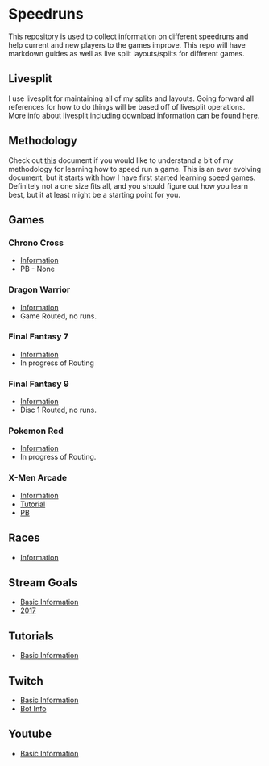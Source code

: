 # Speedruns

This repository is used to collect information on different speedruns and help
current and new players to the games improve. This repo will have markdown
guides as well as live split layouts/splits for different games.

## Livesplit

I use livesplit for maintaining all of my splits and layouts. Going forward all
references for how to do things will be based off of livesplit operations. More
info about livesplit including download information can be found [here][2].

## Methodology

Check out [this][5] document if you would like to understand a bit of my
methodology for learning how to speed run a game. This is an ever evolving
document, but it starts with how I have first started learning speed games.
Definitely not a one size fits all, and you should figure out how you learn
best, but it at least might be a starting point for you.

## Games

### Chrono Cross

  * [Information][4]
  * PB - None

### Dragon Warrior

  * [Information][7]
  * Game Routed, no runs.

### Final Fantasy 7

  * [Information][10]
  * In progress of Routing

### Final Fantasy 9

  * [Information][1]
  * Disc 1 Routed, no runs.

### Pokemon Red

  * [Information][12]
  * In progress of Routing.

### X-Men Arcade

  * [Information][3]
  * [Tutorial][11]
  * [PB][8]

## Races

  * [Information][Race Information]

## Stream Goals

  * [Basic Information][Stream Goals]
  * [2017][Stream Goals 2017]

## Tutorials

  * [Basic Information][Tutorial]

## Twitch

  * [Basic Information][6]
  * [Bot Info][Twitch Bot]

## Youtube

  * [Basic Information][9]

[1]: ./Games/Final_Fantasy_9/README.md
[2]: http://livesplit.org/
[3]: ./Games/X_Men_Arcade/README.md
[4]: ./Games/Chrono_Cross/README.md
[5]: ./Learning_To_Speed_Run.md
[6]: ./Twitch/README.md
[7]: ./Games/Dragon_Warrior/README.md
[8]: https://www.youtube.com/watch?v=4Uq0G9qxxww
[9]: ./Youtube/README.md
[10]: ./Games/Final_Fantasy_7/README.md
[11]: https://www.youtube.com/watch?v=ePJBYBclvQI&list=PL-CRp6MFmk96Y8AdtiIHZlD8MllrAqxWr
[12]: ./Games/Pokemon_Red/README.md
[Tutorial]: ./Tutorials/README.md
[Stream Goals]: ./StreamGoals/README.md
[Stream Goals 2017]: ./StreamGoals/2017.md
[Twitch Bot]: ./Twitch/Bot/README.md
[Race Information]: ./Races/README.md